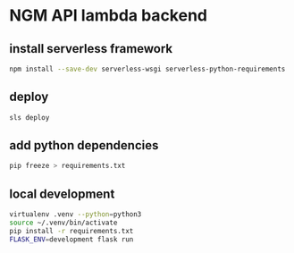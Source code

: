 # NGM API lambda backend


## install serverless framework
```bash
npm install --save-dev serverless-wsgi serverless-python-requirements
```

## deploy
```bash
sls deploy
```

## add python dependencies
```bash
pip freeze > requirements.txt
```

## local development
```bash
virtualenv .venv --python=python3
source ~/.venv/bin/activate
pip install -r requirements.txt
FLASK_ENV=development flask run
```
